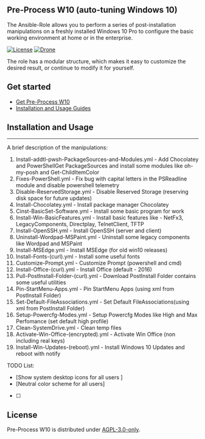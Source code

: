 ## Pre-Process W10 (auto-tuning Windows 10)

The Ansible-Role allows you to perform a series of post-installation manipulations on a freshly installed Windows 10 Pro to configure the basic working environment at home or in the enterprise.

[![License](https://github.com/getsueineko/Ansible-Pre-Process-W10/blob/master/license.svg)](LICENSE)
[![Drone](https://github.com/getsueineko/Ansible-Pre-Process-W10/blob/master/status.svg)](link)

The role has a modular structure, which makes it easy to customize the desired result, or continue to modify it for yourself.

## Get started

- [Get Pre-Process W10](link)
- [Installation and Usage Guides](link)

## Installation and Usage


---

A brief description of the manipulations:
1.  Install-addtl-pwsh-PackageSources-and-Modules.yml - Add Chocolatey and PowerShellGet PackageSources and install some modules like oh-my-posh and Get-ChildItemColor
2.  Fixes-PowerShell.yml - Fix bug with capital letters in the PSReadline module and disable powershell telemetry
3.  Disable-ReservedStorage.yml - Disable Reserved Storage (reserving disk space for future updates)
4.  Install-Chocolatey.yml - Install package manager Chocolatey
5.  Cinst-BasicSet-Software.yml - Install some basic program for work
6.  Install-Win-BasicFeatures.yml - Install basic features like - NetFx3, LegacyComponents, Directplay, TelnetClient, TFTP
7.  Install-OpenSSH.yml - Install OpenSSH (server and client)
8.  Uninstall-Wordpad-MSPaint.yml - Uninstall some legacy components like Wordpad and MSPaint
9.  Install-MSEdge.yml - Install MSEdge (for old win10 releases)
10. Install-Fonts-(curl).yml - Install some useful fonts
11. Customize-Prompt.yml - Customize Prompt (powershell and cmd)
12. Install-Office-(curl).yml - Install Office (default - 2016)
13. Pull-PostInstall-Folder-(curl).yml - Download PostInstall Folder contains some useful utilities
14. Pin-StartMenu-Apps.yml - Pin StartMenu Apps (using xml from PostInstall Folder)
15. Set-Default-FileAssociations.yml - Set Default FileAssociations(using xml from PostInstall Folder)
16. Setup-Powercfg-Modes.yml - Setup Powercfg Modes like High and Max Perfomance (set default high profile)
17. Clean-SystemDrive.yml - Clean temp files
18. Activate-Win-Office-(encrypted).yml - Activate Win Office (non including real keys)
19. Install-Win-Updates-(reboot).yml - Install Windows 10 Updates and reboot with notify

TODO List:
- [Show system desktop icons for all users ]
- [Neutral color scheme for all users] 
- [ ] 

## License

Pre-Process W10 is distributed under [AGPL-3.0-only](LICENSE).
